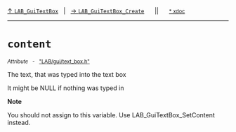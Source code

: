 [&#8593; `LAB_GuiTextBox`](LAB--gui--lab_guitextbox.md)&nbsp;&nbsp;&nbsp;|&nbsp;&nbsp;&nbsp;[&#8594; `LAB_GuiTextBox_Create`](LAB--gui--lab_guitextbox--lab_guitextbox_create.md)&nbsp;&nbsp;&nbsp;&nbsp;&nbsp;&nbsp;||&nbsp;&nbsp;&nbsp;&nbsp;&nbsp;&nbsp;<small>[\* xdoc](../xdoc/LAB\gui.xmd#L308)</small>
***

# `content`
<small>*Attribute* &nbsp; - &nbsp; ["LAB/gui/text_box.h"](../include/LAB/gui/text_box.h)</small>  

The text, that was typed into the text box

It might be NULL if nothing was typed in

**Note**  


You should not assign to this variable.
Use LAB_GuiTextBox_SetContent instead.


